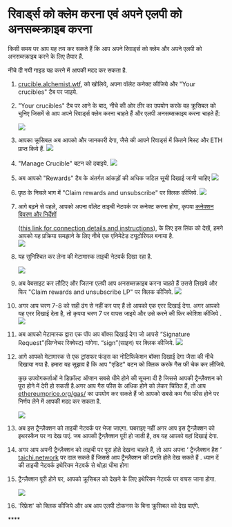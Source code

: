 # रिवार्ड्स को क्लेम करना एवं अपने एलपी को अनसब्स्क्राइब करना

किसी समय पर आप यह तय कर सकते हैं कि आप अपने रिवार्ड्स को क्लेम और अपने एलपी को अनसब्स्क्राइब करने के लिए तैयार हैं.

नीचे दी गयी गाइड यह करने में आपकी मदद कर सकता है.

1. [crucible.alchemist.wtf](https://crucible.alchemist.wtf/), को खोलिये, अपना वॉलेट कनेक्ट कीजिये और "Your crucibles" टैब पर जाइये.
2. "Your crucibles" टैब पर आने के बाद, नीचे की ओर तीर का उपयोग करके वह क्रूसिबल को चुनिए जिसमें से आप अपने रिवार्ड्स क्लेम करना चाहते हैं और एलपी अनसब्सक्राइब करना चाहते हैं:

  
   ![](../../.gitbook/assets/screenshot-2021-05-07-at-12.50.58.png) 

3. आपका क्रूसिबल अब आपको और जानकारी देगा, जैसे की आपने रिवार्ड्स में कितने मिस्ट और ETH प्राप्त किये हैं. ![](../../.gitbook/assets/screenshot-2021-05-07-at-12.50.42.png) 
4. "Manage Crucible" बटन को दबाइये.  ![](../../.gitbook/assets/screenshot-2021-05-07-at-12.51.04.png) 
5. अब आपको "Rewards" टैब के अंतर्गत आंकड़ों की अधिक जटिल सूची दिखाई जानी चाहिए  ![](../../.gitbook/assets/screenshot-2021-05-07-at-12.51.22.png) 
6. पृष्ठ के निचले भाग में "Claim rewards and unsubscribe" पर क्लिक कीजिये. ![](../../.gitbook/assets/screenshot-2021-05-07-at-13.05.52.png) 
7. आगे बढ़ने से पहले, आपको अपना वॉलेट ताइची नेटवर्क पर कनेक्ट करना होगा, कृपया [कनेक्शन विवरण और निर्देशों](https://github.com/Taichi-Network/docs/blob/master/sendPriveteTx_tutorial.md)

   \([this link for connection details and instructions](https://github.com/Taichi-Network/docs/blob/master/sendPriveteTx_tutorial.md)\), के लिए इस लिंक को देखें, हमने आपको यह प्रक्रिया समझाने के लिए नीचे एक एनिमेटेड ट्यूटोरियल बनाया है.  
   ![](../../.gitbook/assets/taichi-network-add.gif) 

8. यह सुनिश्चित कर लेना की मेटामास्क ताइची नेटवर्क दिखा रहा है.

   ![](https://i.imgur.com/kszVVbq.png)

9. अब वेबसाइट कर लौटिए और जितना एलपी आप अनसब्सक्राइब करना चाहते हैं उससे लिखये और फिर "Claim rewards and unsubscribe LP" पर क्लिक कीजिये. ![](../../.gitbook/assets/screenshot-2021-05-07-at-13.06.00.png) 
10. अगर आप चरण 7-8 को सही ढंग से नहीं कर पाए हैं तो आपको एक एरर दिखाई देगा. अगर आपको यह एरर दिखाई देता है, तो कृपया चरण 7 पर वापस जाइये और उसे करने की फिर कोशिश कीजिये .  ![](../../.gitbook/assets/screenshot-2021-05-07-at-13.06.44.png) 
11. अब आपको मेटामास्क द्वारा एक पॉप अप बॉक्स दिखाई देगा जो आपसे “Signature Request”\(सिग्नेचर रिक्वेस्ट\) मांगेगा. “sign”\(साइन\) पर क्लिक कीजिये.  ![](../../.gitbook/assets/screenshot-2021-05-07-at-13.11.35.png) 
12. आगे आपको मेटामास्क से एक ट्रांसफर फंड्स का नोटिफिकेशन बॉक्स दिखाई देगा जैसा की नीचे दिखाया गया है. हमारा यह सुझाव है कि आप "एडिट" बटन को क्लिक करके गैस फी चेक कर लीजिये. 

    कुछ उपयोगकर्ताओं ने डिफ़ॉल्ट ऑप्शन सबसे धीमे होने की सूचना दी है जिससे आपकी ट्रैन्ज़ैक्शन को पूरा होने में देरी हो सकती है.अगर आप गैस फीस के अधिक होने को लेकर चिंतित हैं, तो आप [ethereumprice.org/gas/](https://ethereumprice.org/gas/) का उपयोग कर सकते हैं जो आपको सबसे कम गैस फीस होने पर निर्णय लेने में आपकी मदद कर सकता है.

    ![](../../.gitbook/assets/screenshot-2021-05-07-at-13.11.44.png) 

13. अब इस ट्रैन्ज़ैक्शन को ताइची नेटवर्क पर भेजा जाएगा. घबराइए नहीं अगर आप इस ट्रैन्ज़ैक्शन को इथरस्कैन पर ना देख पाएं. जब आपकी ट्रैन्ज़ैक्शन पूरी हो जाती है, तब यह आपको वहां दिखाई देगा.
14. अगर आप अपनी ट्रैन्ज़ैक्शन को ताइची पर पूरा होते देखना चाहते हैं, तो आप अपना ‘ ट्रैन्ज़ैक्शन हैश ’ [taichi.network](https://taichi.network/) पर दाल सकते हैं जिससे आप ट्रैन्ज़ैक्शन की प्रगति होते देख सकते हैं .  ध्यान दें की ताइची नेटवर्क इथेरियम नेटवर्क से थोड़ा धीमा होगा
15. ट्रैन्ज़ैक्शन पूरी होने पर, आपको क्रूसिबल को देखने के लिए इथेरियम नेटवर्क पर वापस जाना होगा.

    ![](https://i.imgur.com/fcPY6Zp.png) 

16. 'रिफ्रेश' को क्लिक कीजिये और अब आप एलपी टोकनस के बिना क्रूसिबल को देख पाएंगे.

\*\*\*\*


